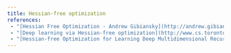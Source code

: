 ```yaml
---
title: Hessian-free optimization
references:
 - "[Hessian Free Optimization - Andrew Gibiansky](http://andrew.gibiansky.com/blog/machine-learning/hessian-free-optimization/)"
 - "[Deep learning via Hessian-free optimization](http://www.cs.toronto.edu/~jmartens/docs/Deep_HessianFree.pdf)"
 - "[Hessian-free Optimization for Learning Deep Multidimensional Recurrent Neural Networks](https://arxiv.org/abs/1509.03475)"
---
```


